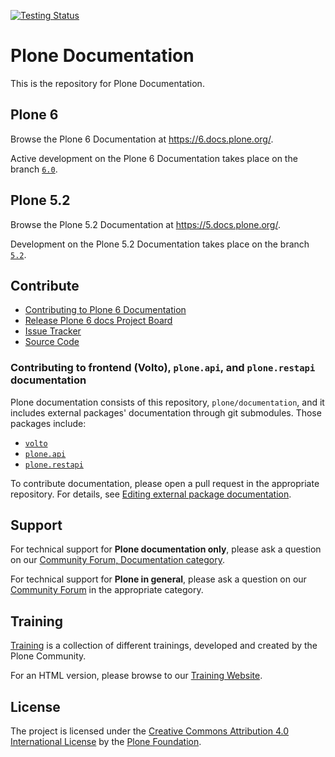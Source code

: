 [![Testing Status](https://github.com/plone/documentation/actions/workflows/test.yml/badge.svg?branch=6.0 "Testing Status")](https://github.com/plone/documentation/actions/workflows/test.yml)

# Plone Documentation

This is the repository for Plone Documentation.


## Plone 6

Browse the Plone 6 Documentation at https://6.docs.plone.org/.

Active development on the Plone 6 Documentation takes place on the branch [`6.0`](https://github.com/plone/documentation/tree/6.0).


## Plone 5.2

Browse the Plone 5.2 Documentation at https://5.docs.plone.org/.

Development on the Plone 5.2 Documentation takes place on the branch [`5.2`](https://github.com/plone/documentation/tree/5.2).


## Contribute

- [Contributing to Plone 6 Documentation](https://6.docs.plone.org/contributing/index.html)
- [Release Plone 6 docs Project Board](https://github.com/orgs/plone/projects/12)
- [Issue Tracker](https://github.com/plone/documentation/issues)
- [Source Code](https://github.com/plone/documentation/tree/6.0)


### Contributing to frontend (Volto), `plone.api`, and `plone.restapi` documentation

Plone documentation consists of this repository, `plone/documentation`, and it includes external packages' documentation through git submodules.
Those packages include:

- [`volto`](https://github.com/plone/volto)
- [`plone.api`](https://github.com/plone/plone.api)
- [`plone.restapi`](https://github.com/plone/plone.restapi)

To contribute documentation, please open a pull request in the appropriate repository.
For details, see [Editing external package documentation](https://6.docs.plone.org/contributing/index.html#contributing-editing-external-package-documentation-label).


## Support

For technical support for **Plone documentation only**, please ask a question on our [Community Forum, Documentation category](https://community.plone.org/c/documentation/13).

For technical support for **Plone in general**, please ask a question on our [Community Forum](https://community.plone.org/) in the appropriate category.


## Training

[Training](https://github.com/plone/training) is a collection of different trainings, developed and created by the Plone Community.

For an HTML version, please browse to our [Training Website](https://training.plone.org/).


## License

The project is licensed under the [Creative Commons Attribution 4.0 International License](https://creativecommons.org/licenses/by/4.0/) by the [Plone Foundation](https://plone.org).
